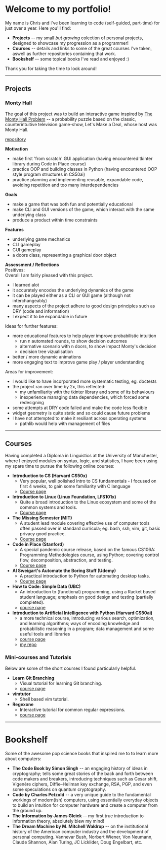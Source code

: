 # Welcome to my portfolio!  

My name is Chris and I've been learning to code (self-guided, part-time) for just over a year.
Here you'll find:
* **Projects** -- my small _but growing_ colection of personal projects, designed to showcase my progression as a programmer!  
* **Courses** -- details and links to some of the great courses I've taken, aswell as further repositories containing that work.  
* **Bookshelf** -- some topical books I've read and enjoyed :)  

Thank you for taking the time to look around!

--------------------------

## Projects

### Monty Hall  

The goal of this project was to build an interactive game inspired by [The Monty Hall Problem](https://en.wikipedia.org/wiki/Monty_Hall_problem) -- a probability puzzle based on the classic, counterintuitive television game-show, Let's Make a Deal, whose host was Monty Hall.  

[repository](<repo address>)  

**Motivation**  
* make first 'from scratch' GUI application (having encountered tkinter library during Code in Place course)
* practice OOP and building classes in Python (having encountered OOP style program structures in CS50ai)
* practice planning and implementing reusable, expandable code, avoiding repetition and too many interdependencies 

**Goals**
* make a game that was both fun and potentially educational
* make CLI and GUI versions of the game, which interact with the same underlying class
* produce a product within time constraints

**Features**
* underlying game mechanics
* CLI gameplay
* GUI gameplay
* a doors class, representing a graphical door object

**Assessment / Reflections**  
Positives:  
Overall I am fairly pleased with this project.  
* I learned alot
* it accurately encodes the underlying dynamics of the game
* it can be played either as a CLI or GUI game (although not interchangeably)
* many aspects of the project adhere to good design principles such as DRY (code and information)
* I expect it to be expandable in future

Ideas for further features:
* more educational features to help player improve probabilistic intuition 
  * run n automated rounds, to show decision outcomes
  * alternative scenario with n doors, to show impact Monty's decision
  * decision tree vizualisation 
* better / more dynamic animations
* more engaging text to improve game play / player understanding

Areas for improvement:
* I would like to have incorporated more systematic testing, eg. doctests
* the project ran over time by 2x, this reflected:
  * my unfamiliarity with the tkinter library and some of its behaviours
  * inexperience managing data dependencies, which forced some redesigning
* some attempts at DRY code failed and make the code less flexible
* widget geometry is quite static and so could cause future problems
* I have not attempted to make it resiliant across operating systems 
  * pathlib would help with management of files

--------------------------

## Courses

Having completed a Diploma in Linguistics at the University of Manchester, where I enjoyed modules on syntax, logic, and statistics, I have been using my spare time to pursue the following online courses:

* **Introduction to CS (Harvard CS50x)**
  * Very popular, well polished intro to CS fundamentals - I focused on first 4 weeks, to gain some familiarity with C language  
  * [Course page](https://cs50.harvard.edu/x/2019/)  
* **Introduction to Linux (Linux Foundation, LFS101x)** 
  * Quite a broad introduction to the Linux ecosystem and some of the common systems and tools. 
  * [Course page](https://training.linuxfoundation.org/training/introduction-to-linux/)  
* **The Missing Semester (MIT)**
  * A student lead module covering effective use of computer tools often passed over in standard curricula; eg. bash, ssh, vim, git, basic privacy good practice.  
  * [Course page](https://missing.csail.mit.edu/ )  
* **Code in Place (Stanford)**
  * A special pandemic course release, based on the famous CS106A: Programming Methodologies course, using Python; covering control flow, decomposition, abstraction, and testing.  
  * [Course page](https://codeinplace.stanford.edu/)  
* **Al Sweigart's Automate the Boring Stuff (Udemy)**
  * A practical introduction to Python for automating desktop tasks.  
  * [Course page](https://www.udemy.com/course/automate/ )  
* **How to Code: Simple Data (UBC)**
  * An introduction to (functional) programming, using a Racket based student language; emphasis on good design and testing (partially completed).    
  * [course page](https://www.edx.org/course/how-to-code-simple-data)  
* **Introduction to Artificial Intelligence with Python (Harvard CS50ai)**
  * a more technical course, introducing various search, optimization, and learning algorithms; ways of encoding knowledge and probabilistic reasoning in a program; data management and some useful tools and libraries    
  * [course page](https://cs50.harvard.edu/ai/2020/)  
  * [my repo]()  

### Mini-courses and Tutorials
Below are some of the short courses I found particularly helpful.
* **Learn Git Branching**
  * Visual tutorial for learning Git branching.    
  * [course page](https://learngitbranching.js.org/)  
* **vimtutor**
  * Shell based vim tutorial.    
* **Regexone**
  * Interactive tutorial for common regular expressions.    
  * [course page](https://regexone.com/)  

--------------------------

# Bookshelf

Some of the awesome pop science books that inspired me to to learn more about computers:
* **The Code Book by Simon Singh** -- an engaging history of ideas in cryptography; tells some great stories of the back and forth between code makers and breakers, introducing techniques such as Cesar shift, Vigenère ciphers, Diffie–Hellman key exchange, RSA, PGP, and even some speculations on quantum cryptography.
* **Code by Charles Petzold** -- a very unique guide to the fundamental workings of modern(ish) computers, using essentially everyday objects to build an intuition for computer hardware and create a computer from the ground up. 
* **The Information by James Gleick** -- my first true introduction to information theory, absolutely blew my mind!
* **The Dream Machine by M. Mitchell Waldrop** -- on the institutional history of the American computer industry and the development of personal computing. Vannevar Bush, Norbert Wiener, Von Neumann, Claude Shannon, Alan Turing, JC Licklider, Doug Engelbart, etc.
